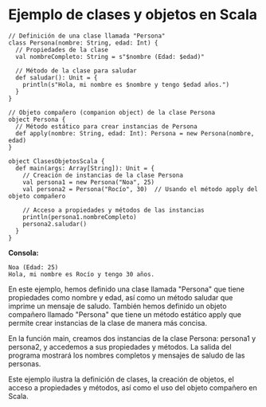 # Ejemplo de clases y objetos en Scala

```
// Definición de una clase llamada "Persona"
class Persona(nombre: String, edad: Int) {
  // Propiedades de la clase
  val nombreCompleto: String = s"$nombre (Edad: $edad)"

  // Método de la clase para saludar
  def saludar(): Unit = {
    println(s"Hola, mi nombre es $nombre y tengo $edad años.")
  }
}

// Objeto compañero (companion object) de la clase Persona
object Persona {
  // Método estático para crear instancias de Persona
  def apply(nombre: String, edad: Int): Persona = new Persona(nombre, edad)
}

object ClasesObjetosScala {
  def main(args: Array[String]): Unit = {
    // Creación de instancias de la clase Persona
    val persona1 = new Persona("Noa", 25)
    val persona2 = Persona("Rocío", 30)  // Usando el método apply del objeto compañero

    // Acceso a propiedades y métodos de las instancias
    println(persona1.nombreCompleto)
    persona2.saludar()
  }
}
```

**Consola:**
```
Noa (Edad: 25)
Hola, mi nombre es Rocío y tengo 30 años.
```

En este ejemplo, hemos definido una clase llamada "Persona" que tiene propiedades como nombre y edad, así como un método saludar que imprime un mensaje de saludo. También hemos definido un objeto compañero llamado "Persona" que tiene un método estático apply que permite crear instancias de la clase de manera más concisa.

En la función main, creamos dos instancias de la clase Persona: persona1 y persona2, y accedemos a sus propiedades y métodos. La salida del programa mostrará los nombres completos y mensajes de saludo de las personas.

Este ejemplo ilustra la definición de clases, la creación de objetos, el acceso a propiedades y métodos, así como el uso del objeto compañero en Scala.